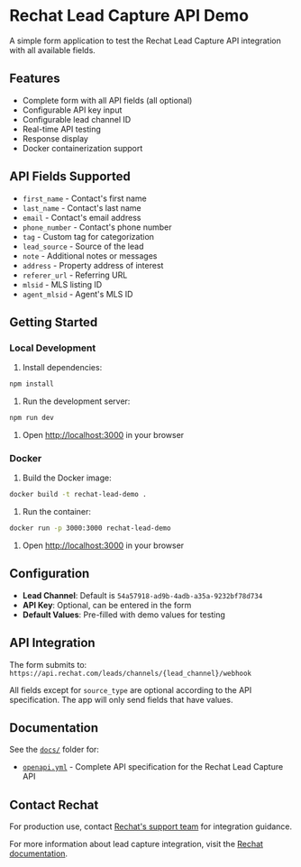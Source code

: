 # Rechat Lead Capture API Demo

A simple form application to test the Rechat Lead Capture API integration with all available fields.

## Features

- Complete form with all API fields (all optional)
- Configurable API key input
- Configurable lead channel ID
- Real-time API testing
- Response display
- Docker containerization support

## API Fields Supported

- `first_name` - Contact's first name
- `last_name` - Contact's last name  
- `email` - Contact's email address
- `phone_number` - Contact's phone number
- `tag` - Custom tag for categorization
- `lead_source` - Source of the lead
- `note` - Additional notes or messages
- `address` - Property address of interest
- `referer_url` - Referring URL
- `mlsid` - MLS listing ID
- `agent_mlsid` - Agent's MLS ID

## Getting Started

### Local Development

1. Install dependencies:
```bash
npm install
```

1. Run the development server:
```bash
npm run dev
```

1. Open [http://localhost:3000](http://localhost:3000) in your browser

### Docker

1. Build the Docker image:
```bash
docker build -t rechat-lead-demo .
```

1. Run the container:
```bash
docker run -p 3000:3000 rechat-lead-demo
```

1. Open [http://localhost:3000](http://localhost:3000) in your browser

## Configuration

- **Lead Channel**: Default is `54a57918-ad9b-4adb-a35a-9232bf78d734`
- **API Key**: Optional, can be entered in the form
- **Default Values**: Pre-filled with demo values for testing

## API Integration

The form submits to: `https://api.rechat.com/leads/channels/{lead_channel}/webhook`

All fields except for `source_type` are optional according to the API specification. The app will only send fields that have values.

## Documentation

See the [`docs/`](/docs/) folder for:

- [`openapi.yml`](/docs/openapi.yml) - Complete API specification for the Rechat Lead Capture API

## Contact Rechat

For production use, contact [Rechat's support team](https://help.rechat.com/appendix/contacting-support) for integration guidance.

For more information about lead capture integration, visit the [Rechat documentation](https://help.rechat.com/appendix/brokerage-set-up/lead-capture).
